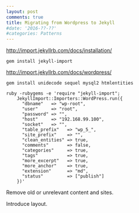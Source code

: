 ```yaml
---
layout: post
comments: true
title: Migrating from Wordpress to Jekyll
#date: '2016-??-??'
#categories: Patterns
---
```


http://import.jekyllrb.com/docs/installation/

`gem install jekyll-import`

http://import.jekyllrb.com/docs/wordpress/

`gem install unidecode sequel mysql2 htmlentities`

```
ruby -rubygems -e 'require "jekyll-import";
    JekyllImport::Importers::WordPress.run({
      "dbname"   => "wp-root",
      "user"     => "root",
      "password" => "",
      "host"     => "192.168.99.100",
      "socket"   => "",
      "table_prefix"   => "wp_5_",
      "site_prefix"    => "",
      "clean_entities" => true,
      "comments"       => false,
      "categories"     => true,
      "tags"           => true,
      "more_excerpt"   => true,
      "more_anchor"    => true,
      "extension"      => "md",
      "status"         => ["publish"]
    })'
```

Remove old or unrelevant content and sites.

Introduce layout.
